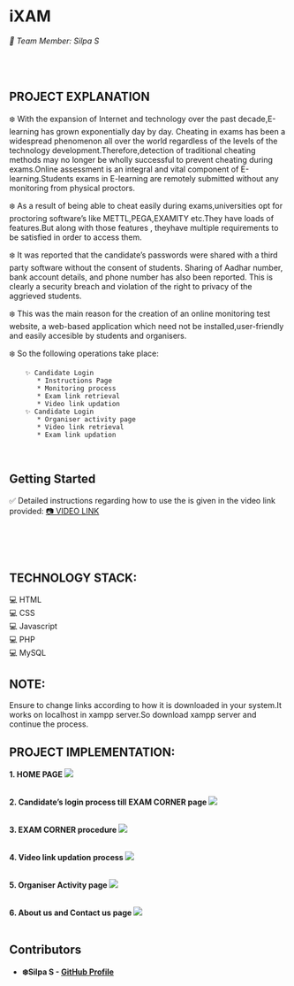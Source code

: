 # iXAM

<i>
 🙋 Team Member: Silpa S
</i>
<br></br>
<br></br>

## PROJECT EXPLANATION
❄️ With the expansion of Internet and technology over the past decade,E-learning has grown exponentially day by day. Cheating in exams has been a widespread phenomenon all over the world regardless of the levels of the technology development.Therefore,detection of traditional cheating methods may no longer be wholly successful to prevent cheating during exams.Online assessment is an integral and vital component of E-learning.Students exams in E-learning are remotely submitted without any monitoring from physical proctors.

❄️ As a result of being able to cheat easily during exams,universities opt for proctoring software’s like METTL,PEGA,EXAMITY etc.They have loads of features.But along with those features , theyhave multiple requirements to be satisfied in order to access them.

❄️ It was reported that the candidate’s passwords were shared with a third party software without the consent of students. Sharing of Aadhar number, bank account details, and phone number has also been reported. This is clearly a security breach and violation of the right to privacy of the aggrieved students.
 

❄️ This was the main reason for the creation of an online monitoring test website, a web-based application which need not be installed,user-friendly and easily accesible by students and organisers.


❄️ So the following operations take place:

        ✨ Candidate Login
           * Instructions Page
           * Monitoring process
           * Exam link retrieval
           * Video link updation
        ✨ Candidate Login
           * Organiser activity page
           * Video link retrieval
           * Exam link updation
      
<br>

## Getting Started

✅ Detailed instructions regarding how to use the  is given in the video link provided: <a href="https://drive.google.com/file/d/12KYWxqbWqY3L37niSgiMjMsi9yzF0Jdq/view?usp=sharing"> 📷 VIDEO LINK </a>
<br></br>

<br></br>

## TECHNOLOGY STACK:
💻 HTML<br>
💻 CSS<br>
💻 Javascript<br>
💻 PHP<br>
💻 MySQL<br>

## NOTE:
Ensure to change links according to how it is downloaded in your system.It works on localhost in xampp server.So download xampp server and continue the process.

## PROJECT IMPLEMENTATION:

<b>1. HOME PAGE<b>
<img src="https://github.com/silpasreeni99/iXAM/blob/main/readme%20images/image1.png"></img>
<br></br>

<b>2. Candidate’s login process till EXAM CORNER page<b>
<img src="https://github.com/silpasreeni99/iXAM/blob/main/readme%20images/image2.png"></img>
 <br></br>
 
<b>3. EXAM CORNER procedure<b>
<img src="https://github.com/silpasreeni99/iXAM/blob/main/readme%20images/image3.png"></img>
 <br></br>
 
<b>4. Video link updation process<b>
<img src="https://github.com/silpasreeni99/iXAM/blob/main/readme%20images/image4.png"></img>
 <br></br>
 
 <b>5. Organiser Activity page<b>
<img src="https://github.com/silpasreeni99/iXAM/blob/main/readme%20images/image5.png"></img>
 <br></br>
 
 <b>6. About us and Contact us page<b>
<img src="https://github.com/silpasreeni99/iXAM/blob/main/readme%20images/image6.png"></img>
 <br></br>
 

## Contributors

* **❄️Silpa S** - [GitHub Profile](https://github.com/silpasreeni99)

